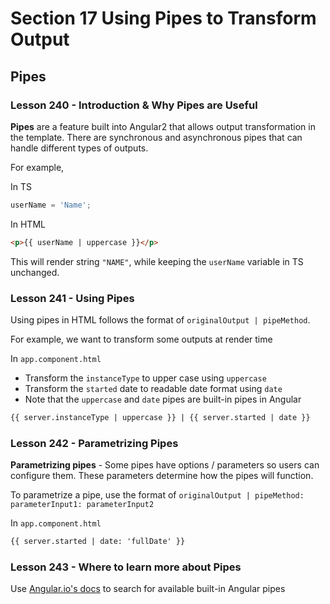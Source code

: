 # Section 17 Using Pipes to Transform Output

## Pipes

### Lesson 240 - Introduction & Why Pipes are Useful

**Pipes** are a feature built into Angular2 that allows output transformation in the template. There are synchronous and asynchronous pipes that can handle different types of outputs.

For example,

In TS

```ts
userName = 'Name';
```

In HTML

```html
<p>{{ userName | uppercase }}</p>
```

This will render string `"NAME"`, while keeping the `userName` variable in TS unchanged.

### Lesson 241 - Using Pipes

Using pipes in HTML follows the format of `originalOutput | pipeMethod`.

For example, we want to transform some outputs at render time

In `app.component.html`

- Transform the `instanceType` to upper case using `uppercase`
- Transform the `started` date to readable date format using `date`
- Note that the `uppercase` and `date` pipes are built-in pipes in Angular

```html
{{ server.instanceType | uppercase }} | {{ server.started | date }}
```

### Lesson 242 - Parametrizing Pipes

**Parametrizing pipes** - Some pipes have options / parameters so users can configure them. These parameters determine how the pipes will function.

To parametrize a pipe, use the format of `originalOutput | pipeMethod: parameterInput1: parameterInput2`

In `app.component.html`

```html
{{ server.started | date: 'fullDate' }}
```

### Lesson 243 - Where to learn more about Pipes

Use [Angular.io's docs](https://angular.io/api?query=pipe) to search for available built-in Angular pipes
